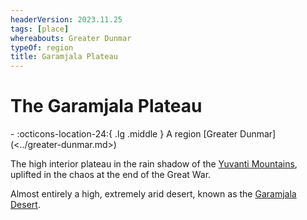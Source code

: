 ```yaml
---
headerVersion: 2023.11.25
tags: [place]
whereabouts: Greater Dunmar
typeOf: region
title: Garamjala Plateau
---
```


# The Garamjala Plateau
<div class="grid cards ext-narrow-margin ext-one-column" markdown>
-    :octicons-location-24:{ .lg .middle } A region [Greater Dunmar](<../greater-dunmar.md>)  
</div>


The high interior plateau in the rain shadow of the [Yuvanti Mountains](<../yuvanti-mountains.md>), uplifted in the chaos at the end of the Great War. 

Almost entirely a high, extremely arid desert, known as the [Garamjala Desert](<./garamjala-desert.md>). 